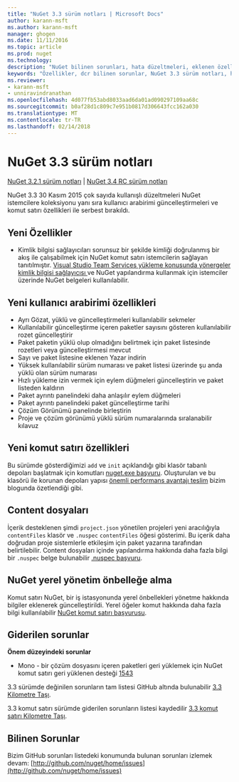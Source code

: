 ```yaml
---
title: "NuGet 3.3 sürüm notları | Microsoft Docs"
author: karann-msft
ms.author: karann-msft
manager: ghogen
ms.date: 11/11/2016
ms.topic: article
ms.prod: nuget
ms.technology: 
description: "NuGet bilinen sorunları, hata düzeltmeleri, eklenen özellikleri ve dcr dahil olmak üzere 3.3 için sürüm notları."
keywords: "Özellikler, dcr bilinen sorunlar, NuGet 3.3 sürüm notları, hata düzeltmeleri eklendi"
ms.reviewer:
- karann-msft
- unniravindranathan
ms.openlocfilehash: 4d077fb53abd8033aad6da01ad090297109aa68c
ms.sourcegitcommit: b0af28d1c809c7e951b0817d306643fcc162a030
ms.translationtype: MT
ms.contentlocale: tr-TR
ms.lasthandoff: 02/14/2018
---
```

# <a name="nuget-33-release-notes"></a>NuGet 3.3 sürüm notları

[NuGet 3.2.1 sürüm notları](../release-notes/nuget-3.2.1.md) | [NuGet 3.4 RC sürüm notları](../release-notes/nuget-3.4-RC.md)

NuGet 3.3 30 Kasım 2015 çok sayıda kullanışlı düzeltmeleri NuGet istemcilere koleksiyonu yanı sıra kullanıcı arabirimi güncelleştirmeleri ve komut satırı özellikleri ile serbest bırakıldı.

## <a name="new-features"></a>Yeni Özellikler

* Kimlik bilgisi sağlayıcıları sorunsuz bir şekilde kimliği doğrulanmış bir akış ile çalışabilmek için NuGet komut satırı istemcilerin sağlayan tanıtılmıştır. [Visual Studio Team Services yükleme konusunda yönergeler kimlik bilgisi sağlayıcısı ](../api/nuget-exe-credential-providers.md) ve NuGet yapılandırma kullanmak için istemciler üzerinde NuGet belgeleri kullanılabilir.

## <a name="new-user-interface-features"></a>Yeni kullanıcı arabirimi özellikleri

* Ayrı Gözat, yüklü ve güncelleştirmeleri kullanılabilir sekmeler
* Kullanılabilir güncelleştirme içeren paketler sayısını gösteren kullanılabilir rozet güncelleştirir
* Paket paketin yüklü olup olmadığını belirtmek için paket listesinde rozetleri veya güncelleştirmesi mevcut
* Sayı ve paket listesine eklenen Yazar indirin
* Yüksek kullanılabilir sürüm numarası ve paket listesi üzerinde şu anda yüklü olan sürüm numarası
* Hızlı yükleme izin vermek için eylem düğmeleri güncelleştirin ve paket listeden kaldırın
* Paket ayrıntı panelindeki daha anlaşılır eylem düğmeleri
* Paket ayrıntı panelindeki paket güncelleştirme tarihi
* Çözüm Görünümü panelinde birleştirin
* Proje ve çözüm görünümü yüklü sürüm numaralarında sıralanabilir kılavuz

## <a name="new-command-line-features"></a>Yeni komut satırı özellikleri

Bu sürümde gösterdiğimizi `add` ve `init` açıklandığı gibi klasör tabanlı depoları başlatmak için komutları [nuget.exe başvuru](../tools/nuget-exe-cli-reference.md). Oluşturulan ve bu klasörü ile korunan depoları yapısı [önemli performans avantajı teslim](http://blog.nuget.org/20150922/Accelerate-Package-Source.html) bizim blogunda özetlendiği gibi.

## <a name="contentfiles"></a>Content dosyaları

İçerik desteklenen şimdi `project.json` yönetilen projeleri yeni aracılığıyla `contentFiles` klasör ve `.nuspec` `contentFiles` öğesi gösterimi.  Bu içerik daha doğrudan proje sistemlerle etkileşim için paket yazarına tarafından belirtilebilir.  Content dosyaları içinde yapılandırma hakkında daha fazla bilgi bir `.nuspec` belge bulunabilir [.nuspec başvuru](../reference/nuspec.md).

## <a name="nuget-locals-cache-management"></a>NuGet yerel yönetim önbelleğe alma

Komut satırı NuGet, bir iş istasyonunda yerel önbellekleri yönetme hakkında bilgiler eklenerek güncelleştirildi.  Yerel öğeler komut hakkında daha fazla bilgi kullanılabilir [NuGet komut satırı başvurusu](../tools/cli-ref-locals.md).

## <a name="fixed-issues"></a>Giderilen sorunlar

**Önem düzeyindeki sorunlar**

* Mono - bir çözüm dosyasını içeren paketleri geri yüklemek için NuGet komut satırı geri yüklenen desteği [1543](https://github.com/NuGet/Home/issues/1543)

3.3 sürümde değinilen sorunların tam listesi GitHub altında bulunabilir [3.3 Kilometre Taşı](https://github.com/NuGet/Home/issues?q=is%3Aissue+milestone%3A3.3.0+is%3Aclosed).

3.3 komut satırı sürümde giderilen sorunların listesi kaydedilir [3.3 komut satırı Kilometre Taşı](https://github.com/NuGet/Home/issues?q=is%3Aissue+is%3Aclosed+milestone%3A3.3.0-commandline).

## <a name="known-issues"></a>Bilinen Sorunlar

Bizim GitHub sorunları listedeki konumunda bulunan sorunları izlemek devam: [http://github.com/nuget/home/issues](http://github.com/nuget/home/issues)
